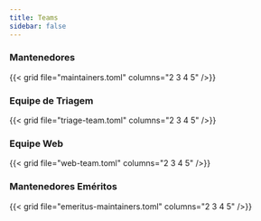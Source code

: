 ```yaml
---
title: Teams
sidebar: false
---
```


### Mantenedores

{{< grid file="maintainers.toml" columns="2 3 4 5" />}}

### Equipe de Triagem

{{< grid file="triage-team.toml" columns="2 3 4 5" />}}

### Equipe Web

{{< grid file="web-team.toml" columns="2 3 4 5" />}}

### Mantenedores Eméritos

{{< grid file="emeritus-maintainers.toml" columns="2 3 4 5" />}}
